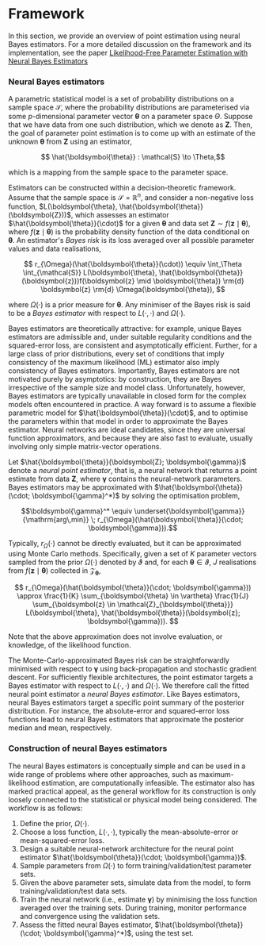 # Framework

In this section, we provide an overview of point estimation using neural Bayes estimators. For a more detailed discussion on the framework and its implementation, see the paper [Likelihood-Free Parameter Estimation with Neural Bayes Estimators](https://www.tandfonline.com/doi/full/10.1080/00031305.2023.2249522)

### Neural Bayes estimators

A parametric statistical model is a set of probability distributions on a sample space $\mathcal{S}$, where the probability distributions are parameterised via some $p$-dimensional parameter vector $\boldsymbol{\theta}$ on a parameter space $\Theta$. Suppose that we have data from one such distribution, which we denote as $\boldsymbol{Z}$. Then, the goal of parameter point estimation is to come up with an estimate of the unknown $\boldsymbol{\theta}$ from $\boldsymbol{Z}$ using an estimator,

```math
 \hat{\boldsymbol{\theta}} : \mathcal{S} \to \Theta,
```
which is a mapping from the sample space to the parameter space.

Estimators can be constructed within a decision-theoretic framework. Assume that the sample space is $\mathcal{S} = \mathbb{R}^n$, and consider a non-negative loss function, $L(\boldsymbol{\theta}, \hat{\boldsymbol{\theta}}(\boldsymbol{Z}))$, which assesses an estimator $\hat{\boldsymbol{\theta}}(\cdot)$ for a given $\boldsymbol{\theta}$ and data set $\boldsymbol{Z} \sim f(\boldsymbol{z} \mid \boldsymbol{\theta})$, where $f(\boldsymbol{z} \mid \boldsymbol{\theta})$ is the probability density function of the data conditional on $\boldsymbol{\theta}$. An estimator's *Bayes risk* is its loss averaged over all possible parameter values and data realisations,

```math
 r_{\Omega}(\hat{\boldsymbol{\theta}}(\cdot))
 \equiv \int_\Theta \int_{\mathcal{S}}  L(\boldsymbol{\theta}, \hat{\boldsymbol{\theta}}(\boldsymbol{z}))f(\boldsymbol{z} \mid \boldsymbol{\theta}) \rm{d} \boldsymbol{z} \rm{d} \Omega(\boldsymbol{\theta}),  
```
where $\Omega(\cdot)$ is a prior measure for $\boldsymbol{\theta}$. Any minimiser of the Bayes risk is said to be a *Bayes estimator* with respect to $L(\cdot, \cdot)$ and $\Omega(\cdot)$.

Bayes estimators are theoretically attractive: for example, unique Bayes estimators are admissible and, under suitable regularity conditions and the squared-error loss, are consistent and asymptotically efficient. Further, for a large class of prior distributions, every set of conditions that imply consistency of the maximum likelihood (ML) estimator also imply consistency of Bayes estimators. Importantly, Bayes estimators are not motivated purely by asymptotics: by construction, they are Bayes irrespective of the sample size and model class. Unfortunately, however, Bayes estimators are typically unavailable in closed form for the complex models often encountered in practice. A way forward is to assume a flexible parametric model for $\hat{\boldsymbol{\theta}}(\cdot)$, and to optimise the parameters within that model in order to approximate the Bayes estimator. Neural networks are ideal candidates, since they are universal function approximators, and because they are also fast to evaluate, usually involving only simple matrix-vector operations.

Let $\hat{\boldsymbol{\theta}}(\boldsymbol{Z}; \boldsymbol{\gamma})$ denote a *neural point estimator*, that is, a neural network that returns a point estimate from data $\boldsymbol{Z}$, where $\boldsymbol{\gamma}$ contains the neural-network parameters. Bayes estimators may be approximated with $\hat{\boldsymbol{\theta}}(\cdot; \boldsymbol{\gamma}^*)$ by solving the optimisation problem,  

```math
\boldsymbol{\gamma}^*
\equiv
\underset{\boldsymbol{\gamma}}{\mathrm{arg\,min}} \; r_{\Omega}(\hat{\boldsymbol{\theta}}(\cdot; \boldsymbol{\gamma})).
```
 Typically, $r_{\Omega}(\cdot)$ cannot be directly evaluated, but it can be approximated using Monte Carlo methods. Specifically, given a set of $K$ parameter vectors sampled from the prior $\Omega(\cdot)$ denoted by $\vartheta$ and, for each $\boldsymbol{\theta} \in \vartheta$, $J$ realisations from $f(\boldsymbol{z} \mid  \boldsymbol{\theta})$ collected in $\mathcal{Z}_{\boldsymbol{\theta}}$,

```math
 r_{\Omega}(\hat{\boldsymbol{\theta}}(\cdot; \boldsymbol{\gamma}))
 \approx
\frac{1}{K} \sum_{\boldsymbol{\theta} \in \vartheta} \frac{1}{J} \sum_{\boldsymbol{z} \in \mathcal{Z}_{\boldsymbol{\theta}}} L(\boldsymbol{\theta}, \hat{\boldsymbol{\theta}}(\boldsymbol{z}; \boldsymbol{\gamma})).  
```
 Note that the above approximation does not involve evaluation, or knowledge, of the likelihood function.

 The Monte-Carlo-approximated Bayes risk can be straightforwardly minimised with respect to $\boldsymbol{\gamma}$ using back-propagation and stochastic gradient descent. For sufficiently flexible architectures, the point estimator targets a Bayes estimator with respect to $L(\cdot, \cdot)$ and $\Omega(\cdot)$. We therefore call the fitted neural point estimator a  *neural Bayes estimator*. Like Bayes estimators, neural Bayes estimators target a specific point summary of the posterior distribution. For instance, the absolute-error and squared-error loss functions lead to neural Bayes estimators that approximate the posterior median and mean, respectively.

### Construction of neural Bayes estimators

The neural Bayes estimators is conceptually simple and can be used in a wide range of problems where other approaches, such as maximum-likelihood estimation, are computationally infeasible. The estimator also has marked practical appeal, as the general workflow for its construction is only loosely connected to the statistical or physical model being considered. The workflow is as follows:

  1. Define the prior, $\Omega(\cdot)$.
  1. Choose a loss function, $L(\cdot, \cdot)$, typically the mean-absolute-error or mean-squared-error loss.
  1. Design a suitable neural-network architecture for the neural point estimator $\hat{\boldsymbol{\theta}}(\cdot; \boldsymbol{\gamma})$.
  1. Sample parameters from $\Omega(\cdot)$ to form training/validation/test parameter sets.
  1. Given the above parameter sets, simulate data from the model, to form training/validation/test data sets.
  1. Train the neural network (i.e., estimate $\boldsymbol{\gamma}$) by minimising the loss function averaged over the training sets. During training, monitor performance and convergence using the validation sets.
  1. Assess the fitted neural Bayes estimator, $\hat{\boldsymbol{\theta}}(\cdot; \boldsymbol{\gamma}^*)$, using the test set.
